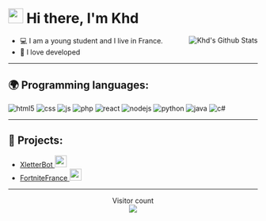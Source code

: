 <h1><img src="https://media1.tenor.com/images/f38bd4f0ae23b4d7d594c388ab4f09ed/tenor.gif?itemid=12359359" width="30"/> Hi there, I'm Khd</h1>

<img align="right" alt="Khd's Github Stats" src="https://github-readme-stats.vercel.app/api?username=khddev&show_icons=true&hide_border=true" />

- 💻 I am a young student and I live in France.
- 🔩 I love developed

---

## 🌍 Programming languages:
<p>
  <img alt="html5" src="https://img.shields.io/badge/-HTML5-E34F26?style=flat-square&logo=html5&logoColor=white" />
  <img alt="css" src="https://img.shields.io/badge/-CSS-00A6FF?style=flat-square&logo=css3&logoColor=white" />
  <img alt="js" src="https://img.shields.io/badge/-Javascript-FFEE00?style=flat-square&logo=javascript&logoColor=black" />
  <img alt="php" src="https://img.shields.io/badge/-PHP-FFB120?style=flat-square&logo=php&logoColor=white" />
  <img alt="react" src="https://img.shields.io/badge/-React-45B8D8?style=flat-square&logo=react&logoColor=white" />
  <img alt="nodejs" src="https://img.shields.io/badge/-NodeJS-43853D?style=flat-square&logo=Node.js&logoColor=white" />
  <img alt="python" src="https://img.shields.io/badge/-Python-21B500?style=flat-square&logo=python&logoColor=white" />
  <img alt="java" src="https://img.shields.io/badge/-Java-4495CF?style=flat-square&logo=java&logoColor=white" />
  <img alt="c#" src="https://img.shields.io/badge/-C%20Sharp-44CF90?style=flat-square&logo=c%20sharp&logoColor=white" />
</p>

---

## 🚩 Projects:
- [XletterBot <img src="https://i.imgur.com/4jAKXjt.png" width="24"/>](https://xletter-bot.com)
- [FortniteFrance <img src="https://www.fortnite-france.fr/wp-content/themes/fortniteFrance/assets/images/esports/logo.png" width="24"/>](https://www.fortnite-france.fr/)

---

<p align="center"> 
  Visitor count<br>
  <img src="https://profile-counter.glitch.me/khddev/count.svg" />
</p>
